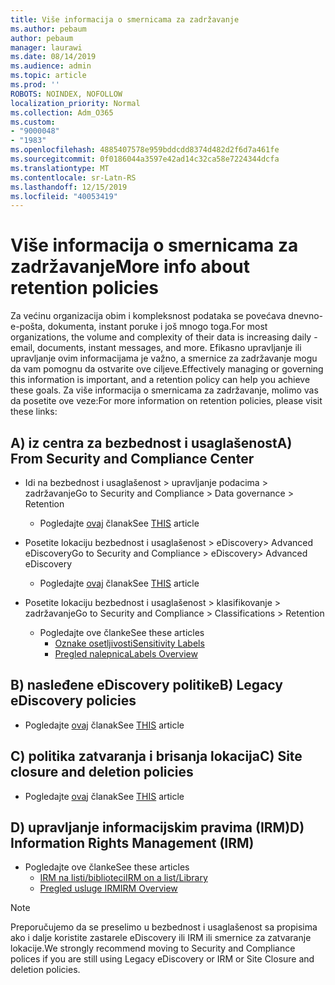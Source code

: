 ```yaml
---
title: Više informacija o smernicama za zadržavanje
ms.author: pebaum
author: pebaum
manager: laurawi
ms.date: 08/14/2019
ms.audience: admin
ms.topic: article
ms.prod: ''
ROBOTS: NOINDEX, NOFOLLOW
localization_priority: Normal
ms.collection: Adm_O365
ms.custom:
- "9000048"
- "1983"
ms.openlocfilehash: 4885407578e959bddcdd8374d482d2f6d7a461fe
ms.sourcegitcommit: 0f0186044a3597e42ad14c32ca58e7224344dcfa
ms.translationtype: MT
ms.contentlocale: sr-Latn-RS
ms.lasthandoff: 12/15/2019
ms.locfileid: "40053419"
---
```

# <a name="more-info-about-retention-policies"></a><span data-ttu-id="ff845-102">Više informacija o smernicama za zadržavanje</span><span class="sxs-lookup"><span data-stu-id="ff845-102">More info about retention policies</span></span>

<span data-ttu-id="ff845-103">Za većinu organizacija obim i kompleksnost podataka se povećava dnevno-e-pošta, dokumenta, instant poruke i još mnogo toga.</span><span class="sxs-lookup"><span data-stu-id="ff845-103">For most organizations, the volume and complexity of their data is increasing daily - email, documents, instant messages, and more.</span></span> <span data-ttu-id="ff845-104">Efikasno upravljanje ili upravljanje ovim informacijama je važno, a smernice za zadržavanje mogu da vam pomognu da ostvarite ove ciljeve.</span><span class="sxs-lookup"><span data-stu-id="ff845-104">Effectively managing or governing this information is important, and a retention policy can help you achieve these goals.</span></span> <span data-ttu-id="ff845-105">Za više informacija o smernicama za zadržavanje, molimo vas da posetite ove veze:</span><span class="sxs-lookup"><span data-stu-id="ff845-105">For more information on retention policies, please visit these links:</span></span>

## <a name="a-from-security-and-compliance-center"></a><span data-ttu-id="ff845-106">A) iz centra za bezbednost i usaglašenost</span><span class="sxs-lookup"><span data-stu-id="ff845-106">A) From Security and Compliance Center</span></span>

- <span data-ttu-id="ff845-107">Idi na bezbednost i usaglašenost > upravljanje podacima > zadržavanje</span><span class="sxs-lookup"><span data-stu-id="ff845-107">Go to Security and Compliance > Data governance > Retention</span></span>
  - <span data-ttu-id="ff845-108">Pogledajte [ovaj](https://docs.microsoft.com/office365/securitycompliance/retention-policies) članak</span><span class="sxs-lookup"><span data-stu-id="ff845-108">See [THIS](https://docs.microsoft.com/office365/securitycompliance/retention-policies) article</span></span>

- <span data-ttu-id="ff845-109">Posetite lokaciju bezbednost i usaglašenost > eDiscovery> Advanced eDiscovery</span><span class="sxs-lookup"><span data-stu-id="ff845-109">Go to Security and Compliance > eDiscovery> Advanced eDiscovery</span></span> 
  - <span data-ttu-id="ff845-110">Pogledajte [ovaj](https://docs.microsoft.com/office365/securitycompliance/ediscovery-cases) članak</span><span class="sxs-lookup"><span data-stu-id="ff845-110">See [THIS](https://docs.microsoft.com/office365/securitycompliance/ediscovery-cases) article</span></span>

- <span data-ttu-id="ff845-111">Posetite lokaciju bezbednost i usaglašenost > klasifikovanje > zadržavanje</span><span class="sxs-lookup"><span data-stu-id="ff845-111">Go to Security and Compliance > Classifications > Retention</span></span>
  - <span data-ttu-id="ff845-112">Pogledajte ove članke</span><span class="sxs-lookup"><span data-stu-id="ff845-112">See these articles</span></span>
    - [<span data-ttu-id="ff845-113">Oznake osetljivosti</span><span class="sxs-lookup"><span data-stu-id="ff845-113">Sensitivity Labels</span></span>](https://docs.microsoft.com/office365/securitycompliance/sensitivity-labels)
    - [<span data-ttu-id="ff845-114">Pregled nalepnica</span><span class="sxs-lookup"><span data-stu-id="ff845-114">Labels Overview</span></span>](https://docs.microsoft.com/office365/securitycompliance/labels)

## <a name="b-legacy-ediscovery-policies"></a><span data-ttu-id="ff845-115">B) nasleđene eDiscovery politike</span><span class="sxs-lookup"><span data-stu-id="ff845-115">B) Legacy eDiscovery policies</span></span>

- <span data-ttu-id="ff845-116">Pogledajte [ovaj](https://support.office.com/article/Set-up-an-eDiscovery-Center-in-SharePoint-Online-A18F8975-AA7F-43B4-A7D6-001D14744D8E) članak</span><span class="sxs-lookup"><span data-stu-id="ff845-116">See [THIS](https://support.office.com/article/Set-up-an-eDiscovery-Center-in-SharePoint-Online-A18F8975-AA7F-43B4-A7D6-001D14744D8E) article</span></span>

## <a name="c-site-closure-and-deletion-policies"></a><span data-ttu-id="ff845-117">C) politika zatvaranja i brisanja lokacija</span><span class="sxs-lookup"><span data-stu-id="ff845-117">C) Site closure and deletion policies</span></span>

- <span data-ttu-id="ff845-118">Pogledajte [ovaj](https://support.office.com/article/Use-policies-for-site-closure-and-deletion-A8280D82-27FD-48C5-9ADF-8A5431208BA5) članak</span><span class="sxs-lookup"><span data-stu-id="ff845-118">See [THIS](https://support.office.com/article/Use-policies-for-site-closure-and-deletion-A8280D82-27FD-48C5-9ADF-8A5431208BA5) article</span></span>  

## <a name="d-information-rights-management-irm"></a><span data-ttu-id="ff845-119">D) upravljanje informacijskim pravima (IRM)</span><span class="sxs-lookup"><span data-stu-id="ff845-119">D) Information Rights Management (IRM)</span></span>

- <span data-ttu-id="ff845-120">Pogledajte ove članke</span><span class="sxs-lookup"><span data-stu-id="ff845-120">See these articles</span></span>
  - [<span data-ttu-id="ff845-121">IRM na listi/biblioteci</span><span class="sxs-lookup"><span data-stu-id="ff845-121">IRM on a list/Library</span></span>](https://support.office.com/article/apply-information-rights-management-to-a-list-or-library-3bdb5c4e-94fc-4741-b02f-4e7cc3c54aa1)
  - [<span data-ttu-id="ff845-122">Pregled usluge IRM</span><span class="sxs-lookup"><span data-stu-id="ff845-122">IRM Overview</span></span>](https://support.office.com/article/create-and-apply-information-management-policies-eb501fe9-2ef6-4150-945a-65a6451ee9e9)

> [!Note]
> <span data-ttu-id="ff845-123">Preporučujemo da se preselimo u bezbednost i usaglašenost sa propisima ako i dalje koristite zastarele eDiscovery ili IRM ili smernice za zatvaranje lokacije.</span><span class="sxs-lookup"><span data-stu-id="ff845-123">We strongly recommend moving to Security and Compliance polices if you are still using Legacy eDiscovery or IRM or Site Closure and deletion policies.</span></span>
